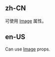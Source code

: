 ## zh-CN

可使用 [Image](https://ant-design.antgroup.com/components/image-cn#api) 属性。

## en-US

Can use [Image](https://ant-design.antgroup.com/components/image#api) props.
